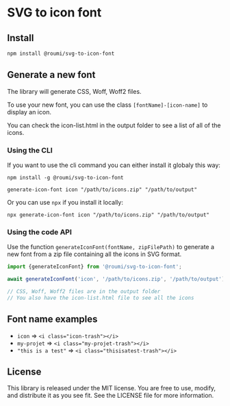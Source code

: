 # SVG to icon font

## Install

```bash
npm install @roumi/svg-to-icon-font
```

## Generate a new font

The library will generate CSS, Woff, Woff2 files.

To use your new font, you can use the class `[fontName]-[icon-name]` to display an icon.

You can check the icon-list.html in the output folder to see a list of all of the icons.

### Using the CLI

If you want to use the cli command you can either install it globaly this way:

```shell
npm install -g @roumi/svg-to-icon-font
```

```shell
generate-icon-font icon "/path/to/icons.zip" "/path/to/output"
```

Or you can use `npx` if you install it locally:
```shell
npx generate-icon-font icon "/path/to/icons.zip" "/path/to/output"
```

### Using the code API

Use the function `generateIconFont(fontName, zipFilePath)` to generate a new font from a zip file containing all the icons in SVG format.

```javascript
import {generateIconFont} from '@roumi/svg-to-icon-font';

await generateIconFont('icon', '/path/to/icons.zip', '/path/to/output');

// CSS, Woff, Woff2 files are in the output folder
// You also have the icon-list.html file to see all the icons
```

## Font name examples

- `icon` => `<i class="icon-trash"></i>`
- `my-projet` => `<i class="my-projet-trash"></i>`
- `"this is a test"` => `<i class="thisisatest-trash"></i>`

## License

This library is released under the MIT license. You are free to use, modify, and distribute it as you see fit. See the LICENSE file for more information.
